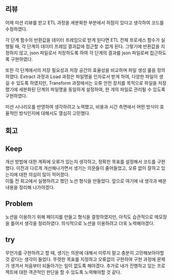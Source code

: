 ## 리뷰

어제 미션 리뷰를 받고 ETL 과정을 세분화한 부분에서 허점이 있다고 생각하여 코드를 수정하였다.

각 단계 함수의 반환값을 데이터 프레임으로 받게 된다면 ETL 전체 프로세스 함수가 실행될 때, 각 단계의 데이터 프레임 결과값에 접근할 수 없게 된다. 그렇기에 반환값을 지정하지 않고, json 파일로서 저장하도록 하여 각 단계의 결과를 json 파일로써 접근하도록 구현하였다.

또한 각 단계에서의 저장 필요성과 저장 공간의 효율성을 비교하며 파일 생성 룰을 정의하였다. Extract 과정과 Load 과정은 파일명을 인자로서 받게 하여, 다양한 파일이 생길 수 있도록 하였지만, Transform 과정에서는 오류 안전 장치를 목적으로 파일을 저장했기에 세분화된 단계의 파일명을 동일하게 설정하여, 한 개의 파일로 관리될 수 있도록 구현하였다.

미션 시나리오를 반영하여 생각하려고 노력했고, 비용과 시간 측면에서 어떤 방식이 효율적인 방식인지에 대해서도 열심히 고민했다.

## 회고
## Keep
개선 방법에 대한 계획에 오류가 있는지 생각하고, 정확한 목표를 설정해서 코드를 구현했다. 이전과 다르게 개선해나가면서 생기는 의문들이 줄어들었고, 오류 없이 잘하고 있는지에 대한 의심이 많이 적어졌다.</br>
이틀 전 회고에서 실행하려고 했던 노션 형식을 만들었다. 앞으로 여기에 내 생각과 배운 내용을 정리해 나가야겠다.

## Problem
노션을 이용하기 위해 페이지를 만들고 형식을 결정하였지만, 아직도 습관적으로 메모장을 틀어서 생각을 정리하였다. 의식적으로 노션을 이용하려고 더욱 노력해야겠다.

## try
무언가를 구현하려고 할 때, 생기는 의문에 대해서 미루지 말고 충분히 고민해보아야할 것 같다는 생각이 들었다. 뚜렷한 목표를 지정하고 오류없이 구현하여 구현 과정에 문제가 생겨서 처음부터 되돌아가는 일이 없도록 해야겠다. 추가로 내가 진행하고 있는 프로젝트에 대한 객관적인 판단을 할 수 있도록 노력해야할 것 같다.

